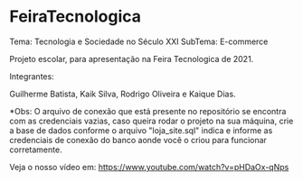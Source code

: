 # FeiraTecnologica



Tema: Tecnologia e Sociedade no Século XXI SubTema: E-commerce

Projeto escolar, para apresentação na Feira Tecnologica de 2021.

Integrantes:

Guilherme Batista, Kaik Silva, Rodrigo Oliveira e Kaique Dias.

*Obs: O arquivo de conexão que está presente no repositório se encontra com as credenciais vazias, caso queira rodar o projeto na sua máquina, crie a base de dados conforme o arquivo "loja_site.sql" indica e informe as credenciais de conexão do banco aonde você o criou para funcionar corretamente.

Veja o nosso vídeo em: https://www.youtube.com/watch?v=pHDaOx-qNps


